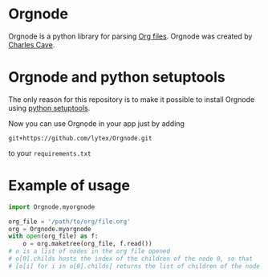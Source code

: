 # Orgnode
Orgnode is a python library for parsing [Org files](http://orgmode.org). Orgnode was
created by [Charles Cave](http://members.optusnet.com.au/~charles57/GTD/orgnode.html).

# Orgnode and python setuptools
The only reason for this repository is to make it possible to install
Orgnode using [python setuptools](https://setuptools.readthedocs.io/en/latest/index.html).

Now you can use Orgnode in your app just by adding 
```
git+https://github.com/lytex/Orgnode.git 
```
to your `requirements.txt`

# Example of usage

```python
import Orgnode.myorgnode 

org_file = '/path/to/org/file.org'
org = Orgnode.myorgnode
with open(org_file) as f:
    o = org.maketree(org_file, f.read())
# o is a list of nodes in the org file opened
# o[0].childs hosts the index of the children of the node 0, so that
# [o[i] for i in o[0].childs] returns the list of children of the node 0  
```
